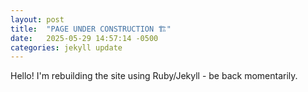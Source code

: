 ```yaml
---
layout: post
title:  "PAGE UNDER CONSTRUCTION 🏗️"
date:   2025-05-29 14:57:14 -0500
categories: jekyll update
---
```

Hello! I'm rebuilding the site using Ruby/Jekyll - be back momentarily.
